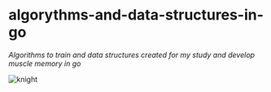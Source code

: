 # algorythms-and-data-structures-in-go

*Algorithms to train and data structures created for my study and develop muscle memory in go*

![knight](https://github.com/jean0t/algorythms-and-data-structures-in-go/assets/127698173/6f46f6e0-acf7-498a-8b06-6bb63116929a)
